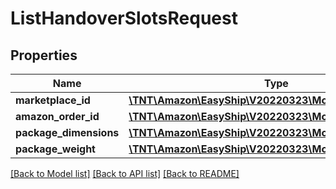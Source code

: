 # ListHandoverSlotsRequest

## Properties
Name | Type | Description | Notes
------------ | ------------- | ------------- | -------------
**marketplace_id** | [**\TNT\Amazon\EasyShip\V20220323\Model\String**](String.md) |  | 
**amazon_order_id** | [**\TNT\Amazon\EasyShip\V20220323\Model\AmazonOrderId**](AmazonOrderId.md) |  | 
**package_dimensions** | [**\TNT\Amazon\EasyShip\V20220323\Model\Dimensions**](Dimensions.md) |  | 
**package_weight** | [**\TNT\Amazon\EasyShip\V20220323\Model\Weight**](Weight.md) |  | 

[[Back to Model list]](../README.md#documentation-for-models) [[Back to API list]](../README.md#documentation-for-api-endpoints) [[Back to README]](../README.md)


